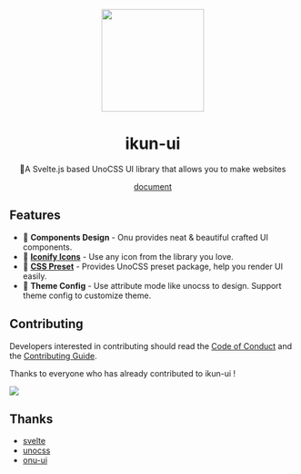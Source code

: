 <p align="center">
  <img src="https://github.com/ikun-svelte/ikun-ui/blob/main/docs/public/logo.svg" width="180" height="180"/>
</p>
<h1 align="center">
ikun-ui
</h1>
<p align="center">
🐔A Svelte.js based UnoCSS UI library that allows you to make websites
</p>
<p align="center">
<a href="https://ikun-ui.netlify.app" target="_blank">document</a>
</p>

## Features

- 🎤 **Components Design** - Onu provides neat & beautiful crafted UI components.
- 💃 **[Iconify Icons](https://icones.js.org/)** - Use any icon from the library you love.
- 🤟 **[CSS Preset](https://github.com/ikun-svelte/ikun-ui/tree/main/preset)** - Provides UnoCSS preset package, help you render UI easily.
- 🏀 **Theme Config** - Use attribute mode like unocss to design. Support theme config to customize theme.

## Contributing

Developers interested in contributing should read the [Code of Conduct](./CODE_OF_CONDUCT.md) and the [Contributing Guide](./CONTRIBUTING.md).

Thanks to everyone who has already contributed to ikun-ui !

<a href="https://github.com/ikun-svelte/ikun-ui/graphs/contributors"><img src="https://contributors.nn.ci/api?repo=ikun-svelte/ikun-ui" /></a>

## Thanks

- [svelte](https://github.com/sveltejs/svelte)
- [unocss](https://github.com/unocss/unocss)
- [onu-ui](https://github.com/onu-ui/onu-ui)
